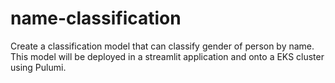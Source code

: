 # name-classification
Create a classification model that can classify gender of person by name. This model will be deployed in a streamlit application and onto a EKS cluster using Pulumi.
